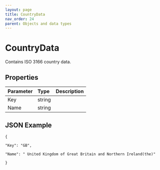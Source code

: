 ```yaml
---
layout: page
title: CountryData
nav_order: 24
parent: Objects and data types
---
```


# CountryData

Contains ISO 3166 country data.

## Properties

| Parameter | Type   | Description                                                 |
|:----------|:-------|:------------------------------------------------------------|
| Key | string |     |
| Name | string |     |

## JSON Example

```
{

"Key": "GB",

"Name": " United Kingdom of Great Britain and Northern Ireland(the)"

}
```
